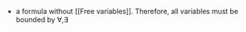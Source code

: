 - a formula without [[Free variables]]. Therefore, all variables must be bounded by $\forall , \exists$